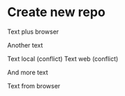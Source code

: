 # Create new repo

Text plus browser

Another text

Text local (conflict)
Text web (conflict)

And more text

Text from browser
